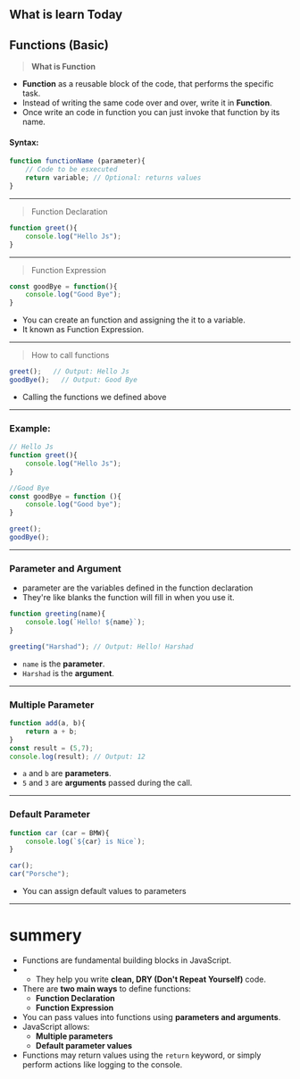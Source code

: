 ## **What is learn Today**
## Functions (Basic)

> **What is Function**
- **Function** as a reusable block of the code, that performs the specific task.
- Instead of writing the same code over and over, write it in **Function**.
- Once write an code in function you can just invoke that function by its name.

#### Syntax:
```javascript
function functionName (parameter){
	// Code to be esxecuted
	return variable; // Optional: returns values
}
```
---
> Function Declaration
```javascript
function greet(){
	console.log("Hello Js");
}
```
---
> Function Expression 
```javascript
const goodBye = function(){
	console.log("Good Bye");
}
```
- You can create an function and assigning the it to a variable. 
- It known as Function Expression.
---
> How to call functions
```javascript
greet();   // Output: Hello Js
goodBye();   // Output: Good Bye
```
- Calling the functions we defined above
---
### Example:
```javascript
// Hello Js
function greet(){
	console.log("Hello Js");
}

//Good Bye
const goodBye = function (){
	console.log("Good bye");
}

greet();
goodBye();
```
---

### Parameter and Argument

- parameter are the variables defined in the function declaration
- They're like blanks the function will fill in when you use it.
```javascript
function greeting(name){
	console.log(`Hello! ${name}`); 
}

greeting("Harshad"); // Output: Hello! Harshad
```
-  `name`  is the **parameter**.
- `Harshad`  is the **argument**.
---

### **Multiple Parameter**
```javascript
function add(a, b){
	return a + b; 
}
const result = (5,7);
console.log(result); // Output: 12
```

- `a` and `b` are **parameters**.
- `5` and `3` are **arguments** passed during the call.
---

### **Default Parameter**
```javascript
function car (car = BMW){
	console.log(`${car} is Nice`);
}

car();
car("Porsche");
```
- You can assign default values to parameters
---

# summery
- Functions are fundamental building blocks in JavaScript.
- - They help you write **clean, DRY (Don't Repeat Yourself)** code.
- There are **two main ways** to define functions:
	- **Function Declaration**
	- **Function Expression**
- You can pass values into functions using **parameters and arguments**.
- JavaScript allows:
    - **Multiple parameters**
    - **Default parameter values**
- Functions may return values using the `return` keyword, or simply perform actions like logging to the console.